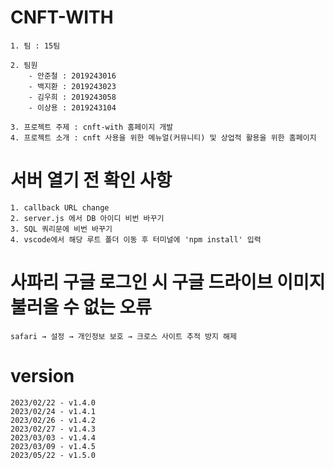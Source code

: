  # CNFT-WITH
    1. 팀 : 15팀
    
    2. 팀원
        - 안준철 : 2019243016
        - 백지환 : 2019243023
        - 김우희 : 2019243058
        - 이상용 : 2019243104
        
    3. 프로젝트 주제 : cnft-with 홈페이지 개발
    4. 프로젝트 소개 : cnft 사용을 위한 메뉴얼(커뮤니티) 및 상업적 활용을 위한 홈페이지
 
 
 # 서버 열기 전 확인 사항

    1. callback URL change
    2. server.js 에서 DB 아이디 비번 바꾸기
    3. SQL 쿼리문에 비번 바꾸기
    4. vscode에서 해당 루트 폴더 이동 후 터미널에 'npm install' 입력




# 사파리 구글 로그인 시 구글 드라이브 이미지 불러올 수 없는 오류

    safari → 설정 → 개인정보 보호 → 크로스 사이트 추적 방지 해제




# version

    2023/02/22 - v1.4.0
    2023/02/24 - v1.4.1
    2023/02/26 - v1.4.2
    2023/02/27 - v1.4.3
    2023/03/03 - v1.4.4
    2023/03/09 - v1.4.5
    2023/05/22 - v1.5.0
